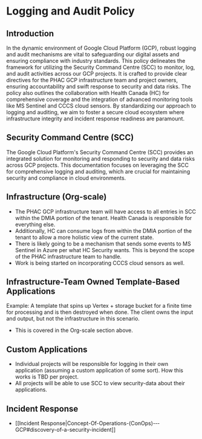 # Logging and Audit Policy

## Introduction
In the dynamic environment of Google Cloud Platform (GCP), robust logging and audit mechanisms are vital to safeguarding our digital assets and ensuring compliance with industry standards. This policy delineates the framework for utilizing the Security Command Centre (SCC) to monitor, log, and audit activities across our GCP projects. It is crafted to provide clear directives for the PHAC GCP infrastructure team and project owners, ensuring accountability and swift response to security and data risks. The policy also outlines the collaboration with Health Canada (HC) for comprehensive coverage and the integration of advanced monitoring tools like MS Sentinel and CCCS cloud sensors. By standardizing our approach to logging and auditing, we aim to foster a secure cloud ecosystem where infrastructure integrity and incident response readiness are paramount.

## Security Command Centre (SCC)
The Google Cloud Platform's Security Command Centre (SCC) provides an integrated solution for monitoring and responding to security and data risks across GCP projects. This documentation focuses on leveraging the SCC for comprehensive logging and auditing, which are crucial for maintaining security and compliance in cloud environments.
## Infrastructure (Org-scale)
* The PHAC GCP infrastructure team will have access to all entries in SCC within the DMIA portion of the tenant.  Health Canada is responsible for everything else.
* Additionally, HC can consume logs from within the DMIA portion of the tenant to allow a more holistic view of the current state.
* There is likely going to be a mechanism that sends some events to MS Sentinel in Azure per what HC Security wants.  This is beyond the scope of the PHAC infrastructure team to handle.
* Work is being started on incorporating CCCS cloud sensors as well.
## Infrastructure-Team Owned Template-Based Applications
Example: A template that spins up Vertex + storage bucket for a finite time for processing and is then destroyed when done.  The client owns the input and output, but not the infrastructure in this scenario.
* This is covered in the Org-scale section above.
## Custom Applications
* Individual projects will be responsible for logging in their own application (assuming a custom application of some sort).  How this works is TBD per project.
* All projects will be able to use SCC to view security-data about their applications.
## Incident Response
* [[Incident Response|Concept-Of-Operations-(ConOps)-‐-GCP#discovery-of-a-security-incident]]
